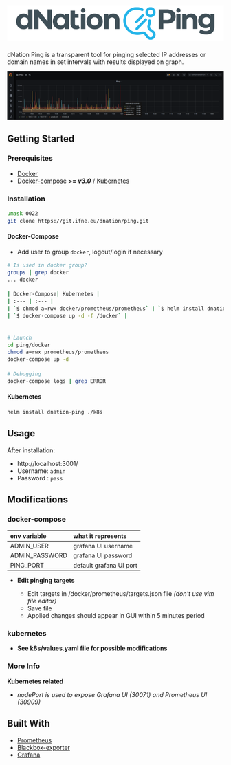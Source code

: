 ![alt text](images/dNPing_logo.png "dNation Ping logo")
-
dNation Ping is a transparent tool for pinging selected IP addresses or domain names in set intervals with results displayed on graph.

![alt text](images/ping_grafana_screenshot.png "dNation Ping GUI")

## Getting Started 
### Prerequisites

* [Docker](https://www.docker.com/)
* [Docker-compose](https://docs.docker.com/compose/) **>= *v3.0*** / [Kubernetes](https://kubernetes.io/)

### Installation

```bash
umask 0022
git clone https://git.ifne.eu/dnation/ping.git
```

#### Docker-Compose

* Add user to group `docker`, logout/login if necessary

```bash
# Is used in docker group?
groups | grep docker
... docker

| Docker-Compose| Kubernetes |
| :--- | :--- |
| `$ chmod a=rwx docker/prometheus/prometheus` | `$ helm install dnation-ping ./k8s` |
| `$ docker-compose up -d -f /docker` |


# Launch
cd ping/docker
chmod a=rwx prometheus/prometheus
docker-compose up -d

# Debugging
docker-compose logs | grep ERROR
```

#### Kubernetes
```bash
helm install dnation-ping ./k8s
```

## Usage
After installation:
* http://localhost:3001/
* Username: `admin`
* Password : `pass`

## Modifications
### docker-compose

| env variable | what it represents |
| :--- | :--- |
| ADMIN_USER | grafana UI username |
| ADMIN_PASSWORD | grafana UI password |
| PING_PORT | default grafana UI port |

* **Edit pinging targets**

    - Edit targets in /docker/prometheus/targets.json file *(don't use vim file editor)*
    - Save file
    - Applied changes should appear in GUI within 5 minutes period
    
### kubernetes

* **See k8s/values.yaml file for possible modifications**    
    
### More Info
**Kubernetes related**

 - *nodePort is used to expose Grafana UI (30071) and Prometheus UI (30909)*

## Built With

* [Prometheus](https://prometheus.io/)
* [Blackbox-exporter](https://github.com/prometheus/blackbox_exporter/blob/master/README.md)
* [Grafana](https://grafana.com/)














